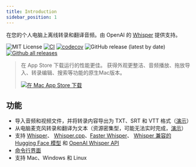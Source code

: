 ```yaml
---
title: Introduction
sidebar_position: 1
---
```


在您的个人电脑上离线转录和翻译音频。由 OpenAI 的 [Whisper](https://github.com/openai/whisper) 提供支持。

![MIT License](https://img.shields.io/badge/license-MIT-green)
[![CI](https://github.com/chidiwilliams/buzz/actions/workflows/ci.yml/badge.svg)](https://github.com/chidiwilliams/buzz/actions/workflows/ci.yml)
[![codecov](https://codecov.io/github/chidiwilliams/buzz/branch/main/graph/badge.svg?token=YJSB8S2VEP)](https://codecov.io/github/chidiwilliams/buzz)
![GitHub release (latest by date)](https://img.shields.io/github/v/release/chidiwilliams/buzz)
[![Github all releases](https://img.shields.io/github/downloads/chidiwilliams/buzz/total.svg)](https://GitHub.com/chidiwilliams/buzz/releases/)

<blockquote>
<p>在 App Store 下载运行的性能更佳。 获得外观更整洁、音频播放、拖放导入、转录编辑、搜索等功能的原生Mac版本。</p>
<a href="https://apps.apple.com/cn/app/buzz-captions/id6446018936?mt=12&amp;itsct=apps_box_badge&amp;itscg=30200"><img src="https://toolbox.marketingtools.apple.com/api/badges/download-on-the-mac-app-store/black/zh-cn?size=250x83" alt="在 Mac App Store 下载" /></a>
</blockquote>

## 功能

- 导入音频和视频文件，并将转录内容导出为 TXT、SRT 和 VTT 格式（[演示](https://www.loom.com/share/cf263b099ac3481082bb56d19b7c87fe)）
- 从电脑麦克风转录和翻译为文本（资源密集型，可能无法实时完成，[演示](https://www.loom.com/share/564b753eb4d44b55b985b8abd26b55f7)）
- 支持 [Whisper](https://github.com/openai/whisper#available-models-and-languages)、
  [Whisper.cpp](https://github.com/ggerganov/whisper.cpp)、[Faster Whisper](https://github.com/guillaumekln/faster-whisper)、
  [Whisper 兼容的 Hugging Face 模型](https://huggingface.co/models?other=whisper) 和
  [OpenAI Whisper API](https://platform.openai.com/docs/api-reference/introduction)
- [命令行界面](#命令行界面)
- 支持 Mac、Windows 和 Linux

